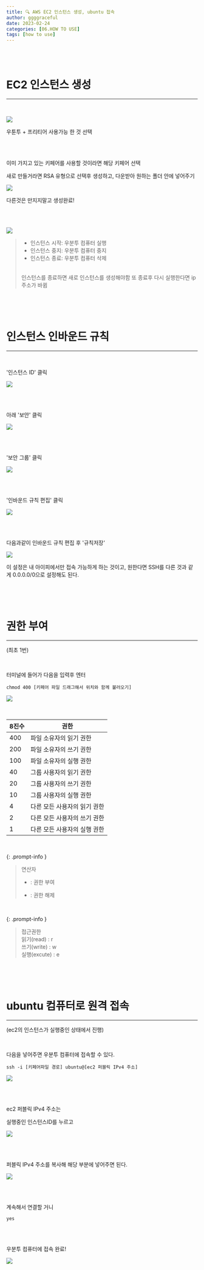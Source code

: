 ```yaml
---
title: 🔍 AWS EC2 인스턴스 생성, ubuntu 접속 
author: ggggraceful
date: 2023-02-24
categories: [06.HOW TO USE]
tags: [how to use]
---
```


<br/>
<br/>

# EC2 인스턴스 생성

---

<br/>

![](https://velog.velcdn.com/images/ggggraceful/post/83ab6610-c896-445e-81ef-a3c010c40eed/image.png)

우툰투 + 프리티어 사용가능 한 것 선택

<br/>
<br/>

이미 가지고 있는 키페어를 사용할 것이라면 해당 키페어 선택

새로 만들거라면
RSA 유형으로 선택후 생성하고, 다운받아 원하는 폴더 안에 넣어주기

![](https://velog.velcdn.com/images/ggggraceful/post/edc97fab-45da-4967-874a-55d573400f23/image.png)

다른것은 만지지말고 생성완료!

<br/>
<br/>

![](https://velog.velcdn.com/images/ggggraceful/post/8891ef80-17f3-4482-94f9-cb74560d37d5/image.png)


> - 인스턴스 시작: 우분투 컴퓨터 실행  
> - 인스턴스 중지: 우분투 컴퓨터 중지  
> - 인스턴스 종료: 우분투 컴퓨터 삭제  
> <br/>  
> 인스턴스를 종료하면 새로 인스턴스를 생성해야함  
> 또 종료후 다시 실행한다면 ip주소가 바뀜

<br/>
<br/>
<br/>

# 인스턴스 인바운드 규칙

---

<br/>

'인스턴스 ID' 클릭

![](https://velog.velcdn.com/images/ggggraceful/post/42769a15-7343-483a-9304-2376024e3f52/image.png)

<br/>
<br/>

아래 '보안' 클릭


![](https://velog.velcdn.com/images/ggggraceful/post/2dd48ed0-840c-4fba-be78-6b0fa75c04f2/image.png)

<br/>
<br/>

'보안 그룹' 클릭

![](https://velog.velcdn.com/images/ggggraceful/post/74b19461-cbc7-4e38-8959-ed0f0a9d8c6d/image.png)

<br/>
<br/>

'인바운드 규칙 편집' 클릭

![](https://velog.velcdn.com/images/ggggraceful/post/40af46c6-d292-4651-b49d-95b8cc49b609/image.png)

<br/>
<br/>

다음과같이 인바운드 규칙 편집 후 '규칙저장'

![](https://velog.velcdn.com/images/ggggraceful/post/c1d35304-04ee-41c5-9947-36f6fa56b0ea/image.png)

이 설정은 내 아이피에서만 접속 가능하게 하는 것이고,
원한다면 SSH를 다른 것과 같게 0.0.0.0/0으로 설정해도 된다.

<br/>
<br/>
<br/>

# 권한 부여

---

(최초 1번)

<br/>

터미널에 들어가 다음을 입력후 엔터

```
chmod 400 [키페어 파일 드래그해서 위치와 함께 불러오기]
```

![](https://velog.velcdn.com/images/ggggraceful/post/5d97a3b7-e69e-4f82-946e-e2d3e14940f6/image.png)



<br/>

|8진수|권한|
|----|---|
|400|	파일 소유자의 읽기 권한|
|200|	파일 소유자의 쓰기 권한|
|100|	파일 소유자의 실행 권한|
|40	|그룹 사용자의 읽기 권한|
|20	|그룹 사용자의 쓰기 권한|
|10	|그룹 사용자의 실행 권한|
|4	|다른 모든 사용자의 읽기 권한|
|2	|다른 모든 사용자의 쓰기 권한|
|1	|다른 모든 사용자의 실행 권한|

<br/>

{: .prompt-info }
> 연산자
> + : 권한 부여
> - : 권한 해제

<br/>

{: .prompt-info }
> 접근권한  
> 읽기(read) : r  
> 쓰기(write) : w  
> 실행(excute) : e  

<br/>
<br/>
<br/>

# ubuntu 컴퓨터로 원격 접속

---

(ec2의 인스턴스가 실행중인 상태에서 진행)

<br/>

다음을 넣어주면 우분투 컴퓨터에 접속할 수 있다.

```
ssh -i [키페어파일 경로] ubuntu@[ec2 퍼블릭 IPv4 주소]
```

![](https://velog.velcdn.com/images/ggggraceful/post/673039ca-0a9d-439c-9e41-146b6b9b8da9/image.png)


<br/>
<br/>

ec2 퍼블릭 IPv4 주소는

실행중인 인스턴스ID를 누르고

![](https://velog.velcdn.com/images/ggggraceful/post/935e8aac-8661-4339-9daa-c478584da1ff/image.png)

<br/>
<br/>

퍼블릭 IPv4 주소를 복사해 해당 부분에 넣어주면 된다.

![](https://velog.velcdn.com/images/ggggraceful/post/3742562a-36d1-4c65-b895-584d022fd375/image.png)

<br/>
<br/>

계속해서 연결할 거니
```
yes
```

<br/>
<br/>


우분투 컴퓨터에 접속 완료!

![](https://velog.velcdn.com/images/ggggraceful/post/f6bcdc86-c408-463c-b62d-f30b95af7a9e/image.png)



